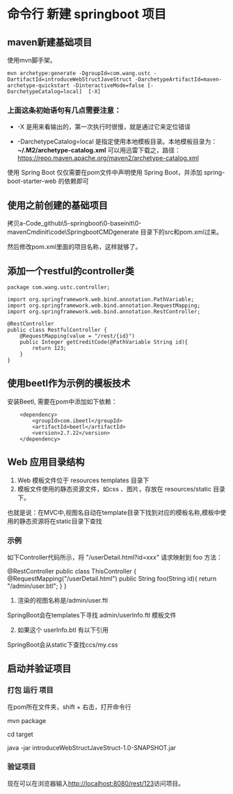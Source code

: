# 命令行 新建 springboot 项目

## maven新建基础项目

使用mvn脚手架。

`mvn archetype:generate -DgroupId=com.wang.ustc -DartifactId=introduceWebStructJaveStruct -DarchetypeArtifactId=maven-archetype-quickstart -DinteractiveMode=false [-DarchetypeCatalog=local]  [-X] `

### 上面这条初始语句有几点需要注意：

- -X 是用来看输出的，第一次执行时很慢，就是通过它来定位错误

- -DarchetypeCatalog=local 是指定使用本地模板目录。本地模板目录为：**~/.M2/archetype-catalog.xml**
可以用迅雷下载之，路径：https://repo.maven.apache.org/maven2/archetype-catalog.xml

使用 Spring Boot 仅仅需要在pom文件中声明使用 Spring Boot，并添加 spring-boot-starter-web 的依赖即可

## 使用之前创建的基础项目

拷贝a-Code_github\5-springboot\0-baseinit\0-mavenCmdinit\code\SpringbootCMDgenerate 目录下的src和pom.xml过来。

然后修改pom.xml里面的项目名称，这样就够了。

## 添加一个restful的controller类

```
package com.wang.ustc.controller;

import org.springframework.web.bind.annotation.PathVariable;
import org.springframework.web.bind.annotation.RequestMapping;
import org.springframework.web.bind.annotation.RestController;

@RestController
public class RestfulController {
    @RequestMapping(value = "/rest/{id}")
    public Integer getCreditCode(@PathVariable String id){
        return 123;
    }
}
```

## 使用beetl作为示例的模板技术

安装Beetl, 需要在pom中添加如下依赖：

		<dependency>
		    <groupId>com.ibeetl</groupId>
		    <artifactId>beetl</artifactId>
		    <version>2.7.22</version>
		</dependency>

## Web 应用目录结构

1. Web 模板文件位于 resources templates 目录下
2. 模板文件使用的静态资源文件，如css 、图片，存放在 resources/static 目录下。

也就是说：在MVC中,视图名自动在template目录下找到对应的模板名称,模板中使用的静态资源将在static目录下查找


### 示例

如下Controller代码所示，将
"/userDetail.html?id=xxx" 请求映射到 foo 方法：

@RestController
public class ThisController {
    @RequestMapping("/userDetail.html")
    public String foo(String id){
        return "/admin/user.btl";
    }
}

1. 渲染的视图名称是/admin/user.ftl

SpringBoot会在templates下寻找 admin/userlnfo.ftl 模板文件

2. 如果这个 userlnfo.btl 有以下引用
<link href="/css/my.css" rel="stylesheet"/>

SpringBoot会从static下查找ccs/my.css

## 启动并验证项目

### 打包 运行 项目

在pom所在文件夹，shift + 右击，打开命令行

mvn package

cd target

java -jar introduceWebStructJaveStruct-1.0-SNAPSHOT.jar

### 验证项目

现在可以在浏览器输入[http://localhost:8080/rest/123](http://localhost:8080/rest/123)访问项目。
